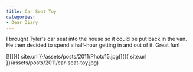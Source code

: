 ```yaml
---
title: Car Seat Toy
categories:
- Dear Diary
---
```


I brought Tyler's car seat into the house so it could be put back in the van. He then decided to spend a half-hour getting in and out of it. Great fun!

[![]({{ site.url }}/assets/posts/2011/Photo15.jpg)]({{ site.url }}/assets/posts/2011/car-seat-toy.jpg)
